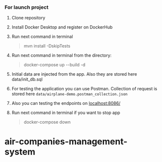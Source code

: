 
### For launch project
1. Clone repository
1. Install Docker Desktop and register on DockerHub
1. Run next command in terminal

    > mvn install -DskipTests
1. Run next command in terminal from the directory:

    > docker-compose up --build -d
1. Initial data are injected from the app. Also they are stored here data/init_db.sql 
1. For testing the application you can use Postman. Collection of request is
stored here `data/airplane-demo.postman_collection.json`
1. Also you can testing the endpoints on [localhost:8086/](http://localhost:8081/)
1. Run next command in terminal if you want to stop app

    > docker-compose down
# air-companies-management-system